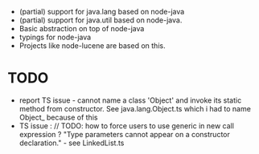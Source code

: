  * (partial) support for java.lang based on node-java
 * (partial) support for java.util based on node-java. 
 * Basic abstraction on top of node-java
 * typings for node-java
 * Projects like node-lucene are based on this.


# TODO

 * report TS issue - cannot name a class 'Object' and invoke its static method from constructor. See java.lang.Object.ts which i had to name Object_ because of this
 * TS issue : // TODO: how to force users to use generic in new call expression ? "Type parameters cannot appear on a constructor declaration." - see LinkedList.ts